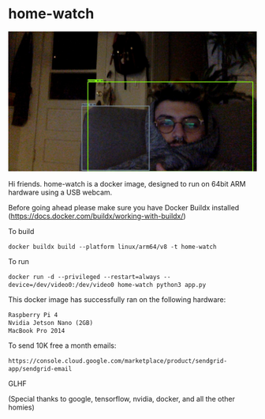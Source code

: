 # home-watch

![alt text](https://github.com/jlanday/home-watch/blob/master/test.jpeg?raw=true)


Hi friends. home-watch is a docker image, designed to run on 64bit ARM hardware using a USB webcam.

Before going ahead please make sure you have Docker Buildx installed (https://docs.docker.com/buildx/working-with-buildx/)

To build 

```
docker buildx build --platform linux/arm64/v8 -t home-watch
```

To run 

```
docker run -d --privileged --restart=always --device=/dev/video0:/dev/video0 home-watch python3 app.py
```

This docker image has successfully ran on the following hardware:

```
Raspberry Pi 4
Nvidia Jetson Nano (2GB)
MacBook Pro 2014
```
To send 10K free a month emails:
```
https://console.cloud.google.com/marketplace/product/sendgrid-app/sendgrid-email
```

GLHF

(Special thanks to google, tensorflow, nvidia, docker, and all the other homies)

